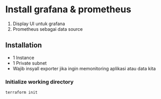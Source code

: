 # Install grafana & prometheus

1. Display UI untuk grafana
2. Prometheus sebagai data source 

## Installation

- 1 Instance
- 1 Private subnet
- Wajib insyall exporter jika ingin memonitoring aplikasi atau data kita


### Initialize working directory
```bash
terraform init
``````

